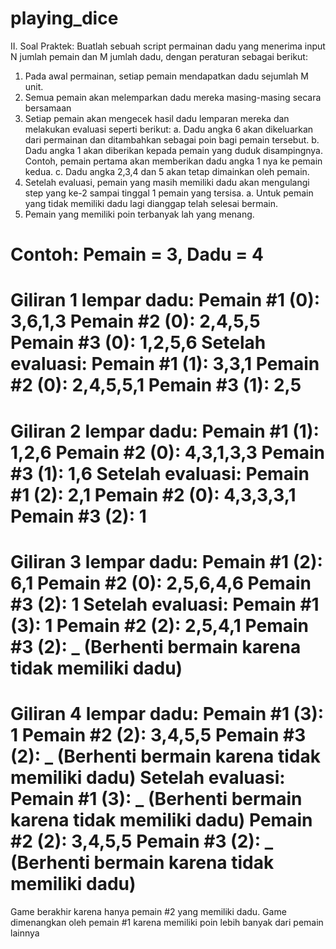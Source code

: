 # playing_dice

II. Soal Praktek:
Buatlah sebuah script permainan dadu yang menerima input N jumlah pemain dan M jumlah
dadu, dengan peraturan sebagai berikut:
1. Pada awal permainan, setiap pemain mendapatkan dadu sejumlah M unit.
2. Semua pemain akan melemparkan dadu mereka masing-masing secara bersamaan
3. Setiap pemain akan mengecek hasil dadu lemparan mereka dan melakukan evaluasi
seperti berikut:
a. Dadu angka 6 akan dikeluarkan dari permainan dan ditambahkan sebagai poin
bagi pemain tersebut.
b. Dadu angka 1 akan diberikan kepada pemain yang duduk disampingnya.
Contoh, pemain pertama akan memberikan dadu angka 1 nya ke pemain kedua.
c. Dadu angka 2,3,4 dan 5 akan tetap dimainkan oleh pemain.
4. Setelah evaluasi, pemain yang masih memiliki dadu akan mengulangi step yang ke-2
sampai tinggal 1 pemain yang tersisa.
a. Untuk pemain yang tidak memiliki dadu lagi dianggap telah selesai bermain.
5. Pemain yang memiliki poin terbanyak lah yang menang.

Contoh:
Pemain = 3, Dadu = 4
==================
Giliran 1 lempar dadu:
Pemain #1 (0): 3,6,1,3
Pemain #2 (0): 2,4,5,5
Pemain #3 (0): 1,2,5,6
Setelah evaluasi:
Pemain #1 (1): 3,3,1
Pemain #2 (0): 2,4,5,5,1
Pemain #3 (1): 2,5
==================
Giliran 2 lempar dadu:
Pemain #1 (1): 1,2,6
Pemain #2 (0): 4,3,1,3,3
Pemain #3 (1): 1,6
Setelah evaluasi:
Pemain #1 (2): 2,1
Pemain #2 (0): 4,3,3,3,1
Pemain #3 (2): 1
==================
Giliran 3 lempar dadu:
Pemain #1 (2): 6,1
Pemain #2 (0): 2,5,6,4,6
Pemain #3 (2): 1
Setelah evaluasi:
Pemain #1 (3): 1
Pemain #2 (2): 2,5,4,1
Pemain #3 (2): _ (Berhenti bermain karena tidak memiliki dadu)
==================
Giliran 4 lempar dadu:
Pemain #1 (3): 1
Pemain #2 (2): 3,4,5,5
Pemain #3 (2): _ (Berhenti bermain karena tidak memiliki dadu)
Setelah evaluasi:
Pemain #1 (3): _ (Berhenti bermain karena tidak memiliki dadu)
Pemain #2 (2): 3,4,5,5
Pemain #3 (2): _ (Berhenti bermain karena tidak memiliki dadu)
==================
Game berakhir karena hanya pemain #2 yang memiliki dadu.
Game dimenangkan oleh pemain #1 karena memiliki poin lebih banyak dari pemain lainnya
